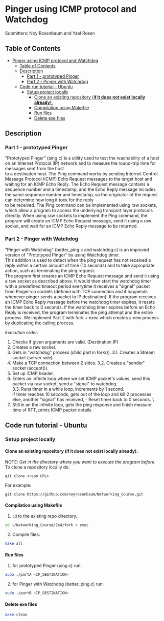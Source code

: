 <!-- Explanation of the assignment and how to code works -->
# Pinger using ICMP protocol and Watchdog

Submitters: Noy Rosenbaum and Yael Rosen

## Table of Contents
- [Pinger using ICMP protocol and Watchdog](#pinger-using-icmp-protocol-and-watchdog)
  - [Table of Contents](#table-of-contents)
  - [Description](#description)
    - [Part 1 - prototyped Pinger](#part-1---prototyped-pinger)
    - [Part 2 - Pinger with Watchdog](#part-2---pinger-with-watchdog)
  - [Code run tutorial - Ubuntu](#code-run-tutorial---ubuntu)
    - [Setup project locally](#setup-project-locally)
      - [Clone an existing repository (**if it does not exist locally already**):](#clone-an-existing-repository-if-it-does-not-exist-locally-already)
      - [Compilation using Makefile](#compilation-using-makefile)
      - [Run files](#run-files)
      - [Delete exe files](#delete-exe-files)

## Description

### Part 1 - prototyped Pinger

"Prototyped Pinger" (ping.c) is  a utility used to test the reachability of a host on an Internet Protocol (IP) network and to measure the round-trip time for messages sent from the host \
to a destination host.
The Ping command works by sending Internet Control Message Protocol (ICMP) Echo Request messages to the target host and waiting for an ICMP Echo Reply. The Echo Request message contains a sequence number and a timestamp, and the Echo Reply message includes the same sequence number and timestamp, so the originator of the request can determine how long it took for the reply \
to be received. The Ping command can be implemented using raw sockets, which allow a program to access the underlying transport layer protocols directly.
When using raw sockets to implement the Ping command, the program will create an ICMP Echo Request message, send it using a raw socket, and wait for an ICMP Echo Reply message to be returned.

### Part 2 - Pinger with Watchdog

"Pinger with Watchdog" (better_ping.c and watchdog.c) is an improved version of "Prototyped Pinger" by using Watchdog timer. \
This addition is used to detect when the ping request has not received a reply within a certain amount of time (10 seconds) and to take appropriate action, such as terminating the ping request. \
The program first creates an ICMP Echo Request message and send it using a raw socket as described above. It would then start the watchdog timer with a predefined timeout period everytime it receives a "signal" packet from Pinger via sockets (defined with TCP connection and it happends whenever pinger sends a packet to IP destination). If the program receives an ICMP Echo Reply message before the watchdog timer expires, it resets the timer back to 0 seconds. If the watchdog timer expires before an Echo Reply is received, the program terminates the ping attempt and the entire process.
We implenent Part 2 with fork + exec which creates a new process by duplicating the calling process.

*Execution order:*
1. Checks if given arguments are valid. (Destination IP)
2. Creates a raw socket.
3. Gets in "watchdog" process (child part in fork()).
   3.1. Creates a Stream socket (server side).
4. Make a TCP connection between 2 sides.
   3.2. Creates a "sender" socket (accept()).
5. Set up ICMP header.
6. Enters an infinite loop where we set ICMP packet's values, send this packet via raw socket, send a "signal" to watchdog. \
   3.3. Runs timer in a while loop, increments by 1 second. \
        if timer reaches 10 seconds, gets out of the loop and kill 2 processes. \
        else, another "signal" has received, - Reset timer back to 0 seconds. \
7. Still in an the infinite loop, gets the ping response and finish measure time of RTT, prints ICMP packet details.

## Code run tutorial - Ubuntu

### Setup project locally

#### Clone an existing repository (**if it does not exist locally already**):

NOTE: *Get in the directory where you want to execute the program before.* \
To clone a repository locally do:
```
git clone <repo URL>
```
For example:
```
git clone https://github.com/noyrosenbaum/Networking_Course.git
```

#### Compilation using Makefile

1. `cd` to the existing repo directory.
```sh
cd ~/Networking_Course/Ex4/fork + exec
```
2. Compile files:
```sh
make all
```

#### Run files

1. for prototyped Pinger (ping.c) run:
```sh
sudo ./partA <IP_DESTINATION>
```
2. for Pinger with Watchdog (better_ping.c) run:
```sh
sudo ./partB <IP_DESTINATION>
```

#### Delete exe files

```sh
make clean
```


